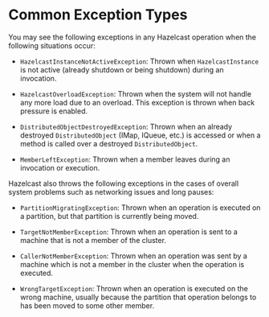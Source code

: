 

# Common Exception Types

You may see the following exceptions in any Hazelcast operation when the following situations occur:

- `HazelcastInstanceNotActiveException`: Thrown when `HazelcastInstance` is not active (already shutdown or being shutdown) during an invocation. 

- `HazelcastOverloadException`: Thrown when the system will not handle any more load due to an overload. This exception is thrown when back pressure is enabled.

- `DistributedObjectDestroyedException`: Thrown when an already destroyed `DistributedObject` (IMap, IQueue, etc.) is accessed or when a method is called over a destroyed `DistributedObject`.

- `MemberLeftException`: Thrown when a member leaves during an invocation or execution.

Hazelcast also throws the following exceptions in the cases of overall system problems such as networking issues and long pauses:

- `PartitionMigratingException`: Thrown when an operation is executed on a partition, but that partition is currently being moved.

- `TargetNotMemberException`: Thrown when an operation is sent to a machine that is not a member of the cluster.

- `CallerNotMemberException`: Thrown when an operation was sent by a machine which is not a member in the cluster when the operation is executed.

- `WrongTargetException`: Thrown when an operation is executed on the wrong machine, usually because the partition that operation belongs to has been moved to some other member.





